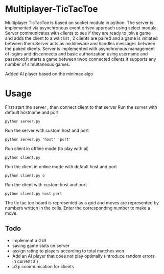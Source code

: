 # Multiplayer-TicTacToe
Multiplayer TicTacToe is based on socket module in python.
The server is implemented via asynchronous event driven approach using select module.
Server communicates with clients to see if they are ready to join a game and adds the client to a wait list , 2 clients are paired and a game is initiated between them.Server acts as middleware and handles messages between the paired clients.
Server is implemented with asynchronous management of logins and disconnects and basic authorization using username and password.It starts a game between twoo connected clients.It supports any number of simultaneous games.

Added AI player based on the minimax algo

# Usage
First start the server , then connect client to that server 
Run the surver with default hostname and port

```
python server.py
```

Run the server with custom host and port

```
python server.py 'host' 'port'
```

Run client in offline mode (to play with ai)

```
python client.py
```

Run the client in online mode with default host and port

```
python client.py o
```

Run the client with custom host and port

```
python client.py host port
```

The tic tac toe board is represented as a grid and moves are represented by numbers written in the cells. Enter the corresponding number to make a move.

## Todo
* implement a GUI
* saving game stats on server
* assign rating to players according to total matches won
* Add an AI player that does not play optimally (introduce random errors in current ai)
* p2p communication for clients
